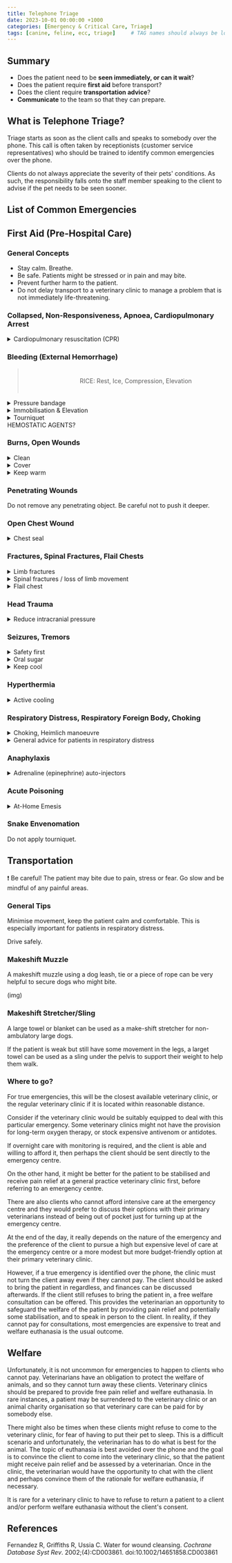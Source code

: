 ```yaml
---
title: Telephone Triage
date: 2023-10-01 00:00:00 +1000
categories: [Emergency & Critical Care, Triage]
tags: [canine, feline, ecc, triage]     # TAG names should always be lowercase
---
```

<!-- Summary -->

## Summary
<ul>
  <li>Does the patient need to be <b>seen immediately, or can it wait</b>?</li>
  <li>Does the patient require <b>first aid</b> before transport?</li>
  <li>Does the client require <b>transportation advice</b>?</li>
  <li><b>Communicate</b> to the team so that they can prepare.</li>
</ul>

<!-- What is Phone Triage? -->

## What is Telephone Triage?

Triage starts as soon as the client calls and speaks to somebody over the phone. This call is often taken by receptionists (customer service representatives) who should be trained to identify common emergencies over the phone.

Clients do not always appreciate the severity of their pets' conditions. As such, the responsibility falls onto the staff member speaking to the client to advise if the pet needs to be seen sooner.

<!-- List of Common Emergencies -->

## List of Common Emergencies

<!-- ADD TABLE WITH QUESTIONS HERE -->

## 

<!-- First Aid -->

## First Aid (Pre-Hospital Care)

### General Concepts
<ul>
  <li>Stay calm. Breathe.</li>
  <li>Be safe. Patients might be stressed or in pain and may bite.</li>
  <li>Prevent further harm to the patient.</li>
  <li>Do not delay transport to a veterinary clinic to manage a problem that is not immediately life-threatening.</li>
</ul>

<!-- First Aid: CPR -->

### Collapsed, Non-Responsiveness, Apnoea, Cardiopulmonary Arrest
<details>
  <summary>Cardiopulmonary resuscitation (CPR)</summary>
  <ul>
    <li>
    <details>
      <summary>Chest compressions.</summary>
      <ul>
        <li><b>Most dogs (≥ 7kg):</b> Lie the patient on the side. Push firmly on the highest point of the chest. Depress the chest by 1/3 to 1/2. </li>
        <li><b>Cats and small dogs (< 7kg):</b> Use one hand to squeeze directly over the heart, just behind the point of the elbow. Squeeze firmly.</li>
        <li>100-120 compressions per minute, or to the beat of 'Stayin' Alive' by the Bee Gees. Count out the compressions over the phone to help.</li>
      </ul>
    </details>
    </li>
    <li>
    <details>
      <summary>'Mouth-to-snout' breaths.</summary>
      <ul>
        <li>Extend the neck.</li>
        <li>Close the mouth.</li>
        <li>Blow into the nostrils.</li>
        <li>Breaths should be given every 6 seconds (~ 10 brpm).</li>
        <li>If there is only one person performing CPR, 2 quick breaths should be given after every 15 chest compressions.</li>
      </ul>
    </details>
    </li>
    <li>
    <details>
      <summary>Single person CPR</summary>
      <ul>
        <li>Give 2 <i>quick breaths</i> after every 30 chest compressions (~15 seconds).</li>
        <li>Continue this <b>30 compressions :  2 breaths</b> cycle without interruption for 2 minutes, then assess the patient (<5 seconds).</li>
      </ul>
    </details>
    </li>
    <li>
    <details>
      <summary>Multiple persons CPR</summary>
      <ul>
        <li>Give chest compressions and breaths at the same time.</li>
        <li>Continue for 2 minutes, then assess the patient.</li>
        <li>Rotate the person performing chest compressions after every 1-2 cycles.</li>
      </ul>
    </details>
    </li>
    <li>
    <details>
      <summary>When to stop CPR</summary>
      <ul>
        <li>The patient <b>moves</b> or <b>takes a breath</b>.</li>
        <li>A <b>beating heart</b> is felt (ideally a pulse can also be identified)</li>
        <li>Being dead prior to starting CPR and/or CPR without return to spontaneous circulation (ROSC) for > 4 minutes carries a guarded prognosis.<br>It is reasonable to call off CPR after <b>10-15 minutes (~4-6 rounds of CPR)</b>.</li>
        <li>At some point, it would be unreasonable to continue CPR e.g. 1 hour.</li>
      </ul>
    </details>
    </li>
    <li>
    <details>
      <summary>Outcomes</summary>
      <ul>
        <li><b>Successful CPR:</b> Transport the patient to a veterinary clinic ASAP, as reoccurrence of arrest is very likely.</li>
        <li>
          <b>Unsuccessful CPR:</b> Decide whether or not to continue. If so, continue CPR enroute to a veterinary clinic. The clients need to be aware of:
          <ul>
            <li>The <b>guarded prognosis</b> even if the patient was brought into a veterinary clinic.</li>
            <li>The <b>prolonged hospital stay</b> required after a cardiopulmonary arrest event. This will be <b>very expensive</b>.</li>
          </ul>
        </li>
      </ul>
    </details>
    </li>
  </ul>
</details>

<!-- First Aid: Bleeding -->

### Bleeding (External Hemorrhage)

<blockquote style="width:100%;padding:20px;text-align:center;">
RICE: Rest, Ice, Compression, Elevation
</blockquote>

<details>
  <summary>Pressure bandage</summary>
  <ul>
    <li>Apply <b><i>firm</i> pressure</b> over the source of bleeding using a bandaging material or a clean cloth.</li>
    <li>
      Wrap the dressing <b>around the limb or body</b> firmly.
      <ul>
        <li>A <u>circumferential</u> pressure bandage is ideal, as non-circumferential dressings do not provide sufficient pressure.</li>
        <li>Do not be afraid of wrapping too tightly.</li>
      </ul>
    </li>
    <li>If <b>strikethrough</b> occurs, do <i>not</i> remove the first dressing. Simply apply more dressing over the first with more pressure.</li>
    <li>
      <b>Penetrating wounds</b>
      <ul>
        <li>Do not remove penetrating object.</li>
        <li>Pack dressing around the penetrating object to create a bulk dressing.</li>
        <li>Be careful not to push the object deeper.</li>
      </ul>
    </li>
  </ul>
</details>

<details>
  <summary>Immobilisation & Elevation</summary>
  <ul>
    <li><b>Restrict movement.</b> Carry patient if possible.</li>
    <li>
      <i>For bleeding from the extremities:</i>
      <ul>
        <li>A temporary splint/cast can be fashioned out of a rolled newspaper/towel to restrict movement.</li>
        <li>Elevate the wound (above the heart) by 15-30°.</li>
      </ul>
    </li>
  </ul>
</details>

<details>
  <summary>Tourniquet</summary>
  <ul>
    <li>Not recommended. Too dangerous as it can potentially cut off blood supply.</li>
    <li>
      Only use a tourniquet as a last resort if:
      <ul>
        <li>Hemorrhage is severe and life-threatening, e.g. arterial bleeding, and;</li>
        <li>Other attempts at hemostasis have failed, and;</li>
        <li>Recognising that the limb or tail might require amputation.</li>
      </ul>
    </li>
    <li>
      <details>
        <summary>How to apply a tourniquet.</summary>
        <ul>
          <li>Use a wide (2-inch or more) piece of cloth and wrap it around the limb twice and tie it into a knot.</li>
          <li>Tie a short stick or similar object into the knot as well. Twist the stick to tighten the tourniquet until the bleeding stops.</li>
          <li>Secure the stick in place with another piece of cloth and write down the time it was applied.</li>
          <li>Loosen the tourniquet every 20 minutes for 15 to 20 seconds.</li>
        </ul>
      </details>
    </li>
  </ul>
</details>
HEMOSTATIC AGENTS?

<!-- Burns / Large Open Wounds -->

### Burns, Open Wounds

<details>
  <summary>Clean</summary>
  <ul>
    <li>
      Irrigate the wound with copious amounts of cool tap water.
      <ul>
        <li>For <b>minor superficial wounds</b>, the longer the better. Aim to wash the wound under running tap water for at least <b>5 minutes</b> if the patient would tolerate.</li>
        <li>For <b>major deeper wounds</b> that require immediate veterinary attention, just try and get any gross contamination off (maximum 1-2 minutes). <b>Do not delay transport</b> to clean the wound thoroughly.</li>
      </ul>
    </li>
    <li><b>Chemical burns:</b> <i>Thorough</i> cleaning to remove all of the offending substance is important. Consider a bath if appropriate.</li>
    <li>Water is just as good as sterile saline for cleaning superficial wounds.<sup>ref</sup></li>
  </ul>
</details>

<details>
  <summary>Cover</summary>
  <ul>
    <li>Apply a <b>light dressing</b> to any open wound using bandage material or a clean cloth.</li>
    <li>If the burns or wounds are extensive, prioritise on the larger ones or simply cover the patient with a large clean blanket and do not delay transport to a veterinary clinic.</li>
    <li>For minor superficial wounds to be managed at home, <b>antiseptics</b> can be applied and a sterile dressing should be used.</li>
  </ul>
</details>

<details>
  <summary>Keep warm</summary>
  <ul>For patients with extensive burns covering more than 20% of the body surface area, there is a risk of loss of fluids and hypothermia. Keep the patient warm with a large blanket.</ul>
</details>

<!-- Penetrating Wounds / Open Chest Wounds -->

### Penetrating Wounds

Do not remove any penetrating object. Be careful not to push it deeper.

### Open Chest Wound

<details>
  <summary>Chest seal</summary>
  <ul>
    <li>Cover any open or sucking chest wounds with your hands immediately.</li>
    <li>Cover the wound with occlusive material (e.g. cling wrap, plastic bags) and tape to create an airtight seal.</li>
    <li>The hair around the wound might need to be clipped.</li>
  </ul>
</details>

<!-- Fractures / Spinal Fractures / Flail Chest -->

### Fractures, Spinal Fractures, Flail Chests

<details>
  <summary>Limb fractures</summary>
  <ul>
    <li>Transport to a veterinary clinic immediately.</li>
    <li>Only consider splinting if professional veterinary attention cannot be obtained within 20-30 minutes.</li>
    <li>Be careful of sudden movements which can aggravate the fracture and cause pain.</li>
  </ul>
</details>

<details>
  <summary>Spinal fractures / loss of limb movement</summary>
  <ul>
    <li>Spinal fractures must be considered in all severe trauma, especially where there is loss of hindlimb motor function, flaccid tail etc.</li>
    <li>
      Secure the patient in lateral recumbency onto a study flat backboard with tape applied to
      <ul>
        <li>neck just behind the head</li>
        <li>neck just in front of the forelegs</li>
        <li>chest just behind the forelegs</li>
        <li>abdomen just in front for hindlegs</li>
        <li>over the pelvis</li>
      </ul>
    </li>
    <li>Blankets and towels can be used as a thin layer of soft padding to prevent pressure sores.</li>
  </ul>
</details>

<details>
  <summary>Flail chest</summary>
  <ul>
    <li>It is very painful for the patient to breath, due to excessive movement of the fractured ribs whenever a breath is taken.</li>
    <li>Place the in lateral recumbency, with the <b>flail chest side <i>down</i></b>.</li>
  </ul>
</details>

<!-- Head Trauma -->

### Head Trauma

<details>
  <summary>Reduce intracranial pressure</summary>
  <ul>
    <li>Keep the head and the neck elevated at a 15-30° angle.</li>
    <li>Avoid kinking of the neck.</li>
  </ul>
</details>

<!-- Seizure -->

### Seizures, Tremors

<details>
  <summary>Safety first</summary>
  <ul>
    <li>Check the environment to make sure that the patient cannot injure themselves. Carry the patient to a safe, open space if necessary.</li>
    <li>Do not put your fingers into the mouth of the seizuring patient. Do not worry about tongue-biting.</li>
  </ul>
</details>

<details>
  <summary>Oral sugar</summary>
  <ul>
    <li>If hypoglycemia is suspected (neonates, known diabetics on insulin therapy), give a small amount of honey/syrup/sugar water onto the inside of the lips.</li>
  </ul>
</details>

<details>
  <summary>Keep cool</summary>
  <ul>
    <li>The longer the patient is seizuring/tremoring for, the higher the risk of hyperthermia.</li>
    <li>See hyperthermia.</li>
  </ul>
</details>

<!-- Hyperthermia -->

### Hyperthermia

<details>
  <summary>Active cooling</summary>
  <ul>
    <li>Remove all clothing, including collars and harnesses.</li>
    <li>Immerse or run cold water over the animal.</li>
    <li>Place ice packs/ice cubes or anything cold in the groin region (inguen) and armpits (axillae).</li>
    <li>Turn on the aircon, blow a fan directly onto the patient, and/or wind down the windows when travelling in the car.</li>
  </ul>
</details>

<!-- Respiratory Distress -->

### Respiratory Distress, Respiratory Foreign Body, Choking

<details>
  <summary>Choking, Heimlich manoeuvre</summary>
  <ul>
    <li>
      Check for choking
      <ul>
        <li>Open the mouth and <b>look</b> for any obvious foreign body at the back of the mouth.</li>
        <li>If so, attempt to remove the foreign body by getting two fingers behind it and push it forwards and out. Be careful not to push the foreign body deeper.</li>
        <li>If not, use two fingers to swipe and clear the back of the mouth and pharynx.</li>
      </ul>
    </li>
    <li>
      Heimlich manoeuvre
      <ul>
        <li>Do not perform the Heimlick manoeuvre if the foreign body is sharp e.g. sticks, glass, bones.</li>
        <li>
          <details>
            <summary>Standing</summary>
            <ul>
              <li>Stand behind the patient.</li>
              <li>Lean over and wrap your arms the patient in a 'bear hug', with the fists placed just behind (caudal) to the last breastbone (sternum/xiphoid).</li>
              <li>Apply 3 quick and firm upwards thrusts into the abdomen,</li>
              <li>Repeat another 1-2 times if unsuccessful.</li>
            </ul>
          </details>
        </li>
        <li>
          <details>
            <summary>Lateral</summary>
            <ul>
              <li>Lie patient on the side.</li>
              <li>Extend the head and neck.</li>
              <li>Apply a quick and firm thrust over the ribs, compressing the thorax.</li>
              <li>Repeat another 1-2 times if unsuccessful.</li>
            </ul>
          </details>
        </li>
      </ul>
    </li>
  </ul>
</details>

<details>
  <summary>General advice for patients in respiratory distress</summary>
  <ul>
    <li>Minimise activity and stress.</li>
    <li>Keep the patient cool.</li>
    <li>Keep the patient in sternal recumbency or whatever is easiest for him/her to breathe.</li>
  </ul>
</details>

<!-- Anaphylaxis -->

### Anaphylaxis

<details>
  <summary>Adrenaline (epinephrine) auto-injectors</summary>
  <ul>
    <li>Indicated to use if patient is showing signs of cardiovascular (depression, collapse) or respiratory (dyspnoea) instability due to suspected anaphylaxis.</li>
    <li>
      <details>
        <summary>EpiPen® and Anapen® are available in Australia. They come in the following formulations:</summary>
        <ul>
          <li>EpiPen® Junior (150 microgram)</li>
          <li>EpiPen® (300 microgram)</li>
          <li>Anapen® 150 (Jr) (150 microgram)</li>
          <li>Anapen® 300 (300 microgram)</li>
          <li>Anapen® 500 (500 microgram)</li>
        </ul>
      </details>
    </li>
    <li>
      <details>
        <summary>Ideal dose (low dose adrenaline ~ 0.01 mg/kg)</summary>
        <ul>
          <li>< 20kg patient: 150 mcg</li>
          <li>≥ 20kg patient: 300 mcg</li>
          <li>≥ 40kg patient: 500 mcg</li>
          <li>However, practically any strength of adrenaline will do, as it is unlikely that there will be a choice. A 500 mcg dose to a 5 kg patient will correspond to high dose adrenaline of 0.1 mg/kg.</li>
        </ul>
      </details>
    </li>
    <li>
      <details>
        <summary>How to use</summary>
        <table style="width:100%;">
          <tr style="background-color:rgba(255,255,255,0);border-bottom:0px">
            <td style="white-space:normal;">(pic)</td>
            <td style="white-space:normal;">(pic)</td>
          </tr>
        </table>
      </details>
    </li>
  </ul>
</details>

<!-- Poisoning / Snake Envenomation -->

### Acute Poisoning

<details>
  <summary>At-Home Emesis</summary>
  <ul>
    <li>In general, clients should <i>not</i> be advised to induce emesis at home, especially to avoid a trip to the veterinary clinic.</li>
    <li>However, if the patient has ingested a lethal dose of toxin and is unable to present to a veterinary clinic in time, this may be the only way of saving the patient.</li>
    <li>
      <details>
        <summary>3% hydrogen peroxide</summary>
        <ul>
          <li>2.2 ml/kg (1 ml/lb) PO, up to a maximum of 45ml regardless of size.</li>
          <li>May be repeated once after 10-15 minutes if emesis does not occur.</li>
          <li>Must be <i>3%</i> concentration, not any higher.</li>
          <li>Do <i>not</i> use in cats.</li>
        </ul>
      </details>
    </li>
    <li>
      <details>
        <summary>Sodium Carbonate (Lectric washing soda crystals, soda ash)</summary>
        <ul>
          <li>One crystal orally. Use a smaller crystal for smaller patients.</li>
          <li>Do <i>not</i> confuse baking soda, washing detergent or caustic soda for washing soda.</li>
          <li>Do <i>not</i> use powdered washing soda.</li>
        </ul>
      </details>
    </li>
  </ul>
</details>

### Snake Envenomation

Do not apply tourniquet.

<!-- Transportation -->

## Transportation

&#10071; Be careful! The patient may bite due to pain, stress or fear. Go slow and be mindful of any painful areas.

### General Tips

Minimise movement, keep the patient calm and comfortable. This is especially important for patients in respiratory distress.

Drive safely.

### Makeshift Muzzle

A makeshift muzzle using a dog leash, tie or a piece of rope can be very helpful to secure dogs who might bite.

(img)

### Makeshift Stretcher/Sling

A large towel or blanket can be used as a make-shift stretcher for non-ambulatory large dogs.

If the patient is weak but still have some movement in the legs, a larget towel can be used as a sling under the pelvis to support their weight to help them walk.

### Where to go?

For true emergencies, this will be the closest available veterinary clinic, or the regular veterinary clinic if it is located within reasonable distance.

Consider if the veterinary clinic would be suitably equipped to deal with this particular emergency. Some veterinary clinics might not have the provision for long-term oxygen therapy, or stock expensive antivenom or antidotes.

If overnight care with monitoring is required, and the client is able and willing to afford it, then perhaps the client should be sent directly to the emergency centre.

On the other hand, it might be better for the patient to be stabilised and receive pain relief at a general practice veterinary clinic first, before referring to an emergency centre.

There are also clients who cannot afford intensive care at the emergency centre and they would prefer to discuss their options with their primary veterinarians instead of being out of pocket just for turning up at the emergency centre.

At the end of the day, it really depends on the nature of the emergency and the preference of the client to pursue a high but expensive level of care at the emergency centre or a more modest but more budget-friendly option at their primary veterinary clinic.

However, if a true emergency is identified over the phone, the clinic must not turn the client away even if they cannot pay. The client should be asked to bring the patient in regardless, and finances can be discussed afterwards. If the client still refuses to bring the patient in, a free welfare consultation can be offered. This provides the veterinarian an opportunity to safeguard the welfare of the patient by providing pain relief and potentially some stabilisation, and to speak in person to the client. In reality, if they cannot pay for consultations, most emergencies are expensive to treat and welfare euthanasia is the usual outcome.

<!-- Others -->

## Welfare

Unfortunately, it is not uncommon for emergencies to happen to clients who cannot pay. Veterinarians have an obligation to protect the welfare of animals, and so they cannot turn away these clients. Veterinary clinics should be prepared to provide free pain relief and welfare euthanasia. In rare instances, a patient may be surrendered to the veterinary clinic or an animal charity organisation so that veterinary care can be paid for by somebody else.

There might also be times when these clients might refuse to come to the veterinary clinic, for fear of having to put their pet to sleep. This is a difficult scenario and unfortunately, the veterinarian has to do what is best for the animal. The topic of euthanasia is best avoided over the phone and the goal is to convince the client to come into the veterinary clinic, so that the patient might receive pain relief and be assessed by a veterinarian. Once in the clinic, the veterinarian would have the opportunity to chat with the client and perhaps convince them of the rationale for welfare euthanasia, if necessary.

It is rare for a veterinary clinic to have to refuse to return a patient to a client and/or perform welfare euthanasia without the client's consent.

## References

Fernandez R, Griffiths R, Ussia C. Water for wound cleansing. *Cochrane Database Syst Rev*. 2002;(4):CD003861. doi:10.1002/14651858.CD003861
